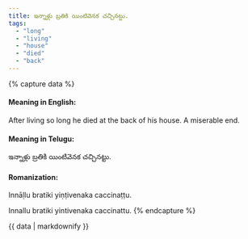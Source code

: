```yaml
---
title: ఇన్నాళ్లు బ్రతికి యింటివెనక చచ్చినట్టు.
tags:
  - "long"
  - "living"
  - "house"
  - "died"
  - "back"
---
```


{% capture data %}
#### Meaning in English:
After living so long he died at the back of his house.
A miserable end.

#### Meaning in Telugu:
ఇన్నాళ్లు బ్రతికి యింటివెనక చచ్చినట్టు.

#### Romanization:
Innāḷlu bratiki yiṇṭivenaka caccinaṭṭu.

Innallu bratiki yintivenaka caccinattu.
{% endcapture %}

{{ data | markdownify }}

